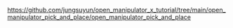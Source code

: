 https://github.com/jungsuyun/open_manipulator_x_tutorial/tree/main/open_manipulator_pick_and_place/open_manipulator_pick_and_place
